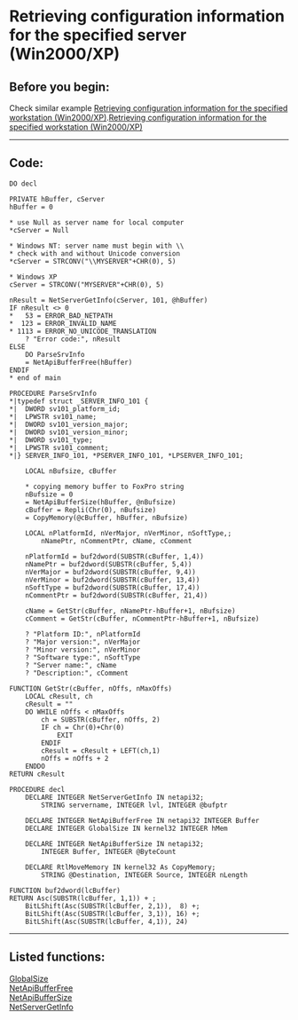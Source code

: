 <link rel="stylesheet" type="text/css" href="../css/win32api.css">  
<link rel="stylesheet" href="https://cdnjs.cloudflare.com/ajax/libs/font-awesome/4.7.0/css/font-awesome.min.css">

# Retrieving configuration information for the specified server (Win2000/XP)

## Before you begin:
Check similar example <a href="?example=436">Retrieving configuration information for the specified workstation (Win2000/XP)</a>.[Retrieving configuration information for the specified workstation (Win2000/XP)](sample_436.md)  
  
***  


## Code:
```foxpro  
DO decl

PRIVATE hBuffer, cServer
hBuffer = 0

* use Null as server name for local computer
*cServer = Null

* Windows NT: server name must begin with \\
* check with and without Unicode conversion
*cServer = STRCONV("\\MYSERVER"+CHR(0), 5)

* Windows XP
cServer = STRCONV("MYSERVER"+CHR(0), 5)

nResult = NetServerGetInfo(cServer, 101, @hBuffer)
IF nResult <> 0
*   53 = ERROR_BAD_NETPATH
*  123 = ERROR_INVALID_NAME
* 1113 = ERROR_NO_UNICODE_TRANSLATION
	? "Error code:", nResult
ELSE
	DO ParseSrvInfo
	= NetApiBufferFree(hBuffer)
ENDIF
* end of main

PROCEDURE ParseSrvInfo
*|typedef struct _SERVER_INFO_101 {
*|  DWORD sv101_platform_id;
*|  LPWSTR sv101_name;
*|  DWORD sv101_version_major;
*|  DWORD sv101_version_minor;
*|  DWORD sv101_type;
*|  LPWSTR sv101_comment;
*|} SERVER_INFO_101, *PSERVER_INFO_101, *LPSERVER_INFO_101;

	LOCAL nBufsize, cBuffer

	* copying memory buffer to FoxPro string
	nBufsize = 0
	= NetApiBufferSize(hBuffer, @nBufsize)
	cBuffer = Repli(Chr(0), nBufsize)
	= CopyMemory(@cBuffer, hBuffer, nBufsize)
	
	LOCAL nPlatformId, nVerMajor, nVerMinor, nSoftType,;
		nNamePtr, nCommentPtr, cName, cComment

	nPlatformId = buf2dword(SUBSTR(cBuffer, 1,4))
	nNamePtr = buf2dword(SUBSTR(cBuffer, 5,4))
	nVerMajor = buf2dword(SUBSTR(cBuffer, 9,4))
	nVerMinor = buf2dword(SUBSTR(cBuffer, 13,4))
	nSoftType = buf2dword(SUBSTR(cBuffer, 17,4))
	nCommentPtr = buf2dword(SUBSTR(cBuffer, 21,4))

	cName = GetStr(cBuffer, nNamePtr-hBuffer+1, nBufsize)
	cComment = GetStr(cBuffer, nCommentPtr-hBuffer+1, nBufsize)
	
	? "Platform ID:", nPlatformId
	? "Major version:", nVerMajor
	? "Minor version:", nVerMinor
	? "Software type:", nSoftType
	? "Server name:", cName
	? "Description:", cComment

FUNCTION GetStr(cBuffer, nOffs, nMaxOffs)
	LOCAL cResult, ch
	cResult = ""
	DO WHILE nOffs < nMaxOffs
		ch = SUBSTR(cBuffer, nOffs, 2)
		IF ch = Chr(0)+Chr(0)
			EXIT
		ENDIF
		cResult = cResult + LEFT(ch,1)
		nOffs = nOffs + 2
	ENDDO
RETURN cResult

PROCEDURE decl
	DECLARE INTEGER NetServerGetInfo IN netapi32;
		STRING servername, INTEGER lvl, INTEGER @bufptr

	DECLARE INTEGER NetApiBufferFree IN netapi32 INTEGER Buffer
	DECLARE INTEGER GlobalSize IN kernel32 INTEGER hMem

	DECLARE INTEGER NetApiBufferSize IN netapi32;
		INTEGER Buffer, INTEGER @ByteCount

	DECLARE RtlMoveMemory IN kernel32 As CopyMemory;
		STRING @Destination, INTEGER Source, INTEGER nLength

FUNCTION buf2dword(lcBuffer)
RETURN Asc(SUBSTR(lcBuffer, 1,1)) + ;
	BitLShift(Asc(SUBSTR(lcBuffer, 2,1)),  8) +;
	BitLShift(Asc(SUBSTR(lcBuffer, 3,1)), 16) +;
	BitLShift(Asc(SUBSTR(lcBuffer, 4,1)), 24)  
```  
***  


## Listed functions:
[GlobalSize](../libraries/kernel32/GlobalSize.md)  
[NetApiBufferFree](../libraries/netapi32/NetApiBufferFree.md)  
[NetApiBufferSize](../libraries/netapi32/NetApiBufferSize.md)  
[NetServerGetInfo](../libraries/netapi32/NetServerGetInfo.md)  
